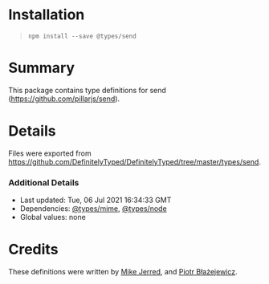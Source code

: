 # Installation
> `npm install --save @types/send`

# Summary
This package contains type definitions for send (https://github.com/pillarjs/send).

# Details
Files were exported from https://github.com/DefinitelyTyped/DefinitelyTyped/tree/master/types/send.

### Additional Details
 * Last updated: Tue, 06 Jul 2021 16:34:33 GMT
 * Dependencies: [@types/mime](https://npmjs.com/package/@types/mime), [@types/node](https://npmjs.com/package/@types/node)
 * Global values: none

# Credits
These definitions were written by [Mike Jerred](https://github.com/MikeJerred), and [Piotr Błażejewicz](https://github.com/peterblazejewicz).
